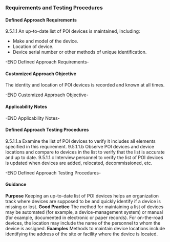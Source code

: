 ### Requirements and Testing Procedures

#### Defined Approach Requirements
9.5.1.1 An up-to-date list of POI devices is maintained, including:
- Make and model of the device.
- Location of device.
- Device serial number or other methods of unique identification.

-END Defined Approach Requirements- 
#### Customized Approach Objective
The identity and location of POI devices is recorded and known at all times.

-END Customized Approach Objective- 
#### Applicability Notes



-END Applicability Notes- 
#### Defined Approach Testing Procedures
9.5.1.1.a Examine the list of POI devices to verify it includes all elements specified in this requirement.
9.5.1.1.b Observe POI devices and device locations and compare to devices in the list to verify that the list is accurate and up to date.
9.5.1.1.c Interview personnel to verify the list of POI devices is updated when devices are added, relocated, decommissioned, etc.

-END Defined Approach Testing Procedures- 
#### Guidance
**Purpose**
Keeping an up-to-date list of POI devices helps an organization track where devices are supposed to be and quickly identify if a device is missing or lost.
**Good Practice**
The method for maintaining a list of devices may be automated (for example, a device-management system) or manual (for example, documented in electronic or paper records). For on-the-road devices, the location may include the name of the personnel to whom the device is assigned.
**Examples**
Methods to maintain device locations include identifying the address of the site or facility where the device is located.